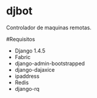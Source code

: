 djbot
======

Controlador de maquinas remotas.

#Requisitos
* Django 1.4.5
* Fabric
* django-admin-bootstrapped
* django-dajaxice
* ipaddress
* Redis
* django-rq
